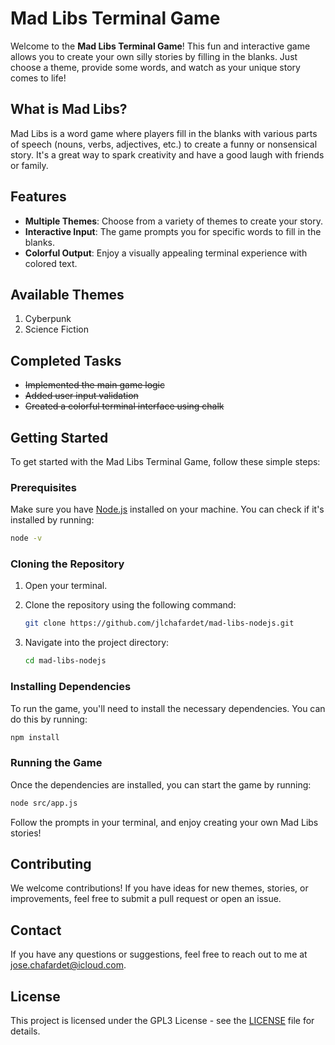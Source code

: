 # Mad Libs Terminal Game

Welcome to the **Mad Libs Terminal Game**! This fun and interactive game allows you to create your own silly stories by filling in the blanks. Just choose a theme, provide some words, and watch as your unique story comes to life!

## What is Mad Libs?

Mad Libs is a word game where players fill in the blanks with various parts of speech (nouns, verbs, adjectives, etc.) to create a funny or nonsensical story. It's a great way to spark creativity and have a good laugh with friends or family.

## Features

- **Multiple Themes**: Choose from a variety of themes to create your story.
- **Interactive Input**: The game prompts you for specific words to fill in the blanks.
- **Colorful Output**: Enjoy a visually appealing terminal experience with colored text.

## Available Themes

1. Cyberpunk
2. Science Fiction

## Completed Tasks

- ~~Implemented the main game logic~~
- ~~Added user input validation~~
- ~~Created a colorful terminal interface using chalk~~

## Getting Started

To get started with the Mad Libs Terminal Game, follow these simple steps:

### Prerequisites

Make sure you have [Node.js](https://nodejs.org/) installed on your machine. You can check if it's installed by running:

```bash
node -v
```

### Cloning the Repository

1. Open your terminal.
2. Clone the repository using the following command:

   ```bash
   git clone https://github.com/jlchafardet/mad-libs-nodejs.git
   ```

3. Navigate into the project directory:

   ```bash
   cd mad-libs-nodejs
   ```

### Installing Dependencies

To run the game, you'll need to install the necessary dependencies. You can do this by running:

```bash
npm install
```

### Running the Game

Once the dependencies are installed, you can start the game by running:

```bash
node src/app.js
```

Follow the prompts in your terminal, and enjoy creating your own Mad Libs stories!

## Contributing

We welcome contributions! If you have ideas for new themes, stories, or improvements, feel free to submit a pull request or open an issue.

## Contact

If you have any questions or suggestions, feel free to reach out to me at [jose.chafardet@icloud.com](mailto:jose.chafardet@icloud.com).

## License

This project is licensed under the GPL3 License - see the [LICENSE](LICENSE) file for details.
